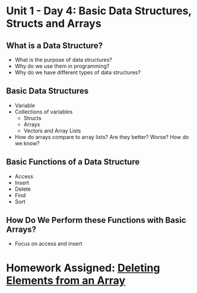 # Unit 1 - Day 4: Basic Data Structures, Structs and Arrays

## What is a Data Structure?
  * What is the purpose of data structures?
  * Why do we use them in programming?
  * Why do we have different types of data structures?

## Basic Data Structures
  * Variable
  * Collections of variables
    * Structs
    * Arrays
    * Vectors and Array Lists
   * How do arrays compare to array lists? Are they better? Worse? How do we know?

## Basic Functions of a Data Structure
  * Access
  * Insert
  * Delete
  * Find
  * Sort

## How Do We Perform these Functions with Basic Arrays?
  * Focus on access and insert

# Homework Assigned: [Deleting Elements from an Array](https://github.com/blwatkins/Data-Structures-From-A-New-Perspective/blob/master/1_Introduction/homework.md)
